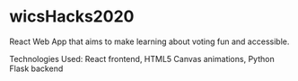 # wicsHacks2020
React Web App that aims to make learning about voting fun and accessible.

Technologies Used: React frontend, HTML5 Canvas animations, Python Flask backend

